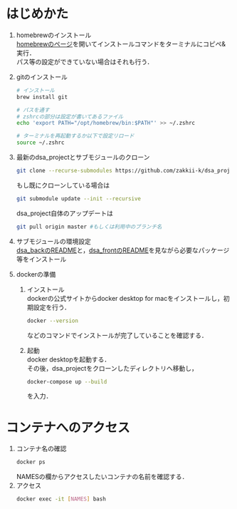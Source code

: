 # はじめかた
1. homebrewのインストール  
   [homebrewのページ](https://brew.sh/ja/)を開いてインストールコマンドをターミナルにコピペ&実行．  
   パス等の設定ができていない場合はそれも行う．

2. gitのインストール
   ```sh
   # インストール
   brew install git

   # パスを通す
   # zshrcの部分は設定が書いてあるファイル
   echo 'export PATH="/opt/homebrew/bin:$PATH"' >> ~/.zshrc

   # ターミナルを再起動するか以下で設定リロード
   source ~/.zshrc
   ```

3. 最新のdsa_projectとサブモジュールのクローン
   ```bash
   git clone --recurse-submodules https://github.com/zakkii-k/dsa_project
   ```
   もし既にクローンしている場合は
   ```bash
   git submodule update --init --recursive
   ```
   dsa_project自体のアップデートは
   ```bash
   git pull origin master #もしくは利用中のブランチ名
   ```

4. サブモジュールの環境設定  
   [dsa_backのREADME](https://github.com/zakkii-k/dsa_back/blob/main/README.md )と，[dsa_frontのREADME](https://github.com/zakkii-k/dsa_front/blob/main/README.md )を見ながら必要なパッケージ等をインストール

5. dockerの準備
   1. インストール  
        dockerの公式サイトからdocker desktop for macをインストールし，初期設定を行う．
      ```bash
      docker --version
      ```
        などのコマンドでインストールが完了していることを確認する．

   2. 起動  
        docker desktopを起動する．  
        その後，dsa_projectをクローンしたディレクトリへ移動し，
      ```bash
      docker-compose up --build
      ```
        を入力．

# コンテナへのアクセス
1. コンテナ名の確認
     ```bash
     docker ps
     ```
     NAMESの欄からアクセスしたいコンテナの名前を確認する．
2. アクセス
     ```bash
     docker exec -it [NAMES] bash
     ```
      
